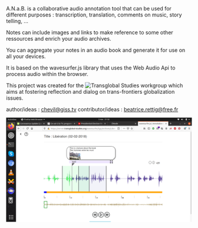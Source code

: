 A.N.a.B. is a collaborative audio annotation tool
that can be used for different purposes :
transcription, translation, comments on music, story telling, ...

Notes can include images and links to make reference
to some other ressources and enrich your audio archives.

You can aggregate your notes in an audio book
and generate it for use on all your devices.

It is based on the wavesurfer.js library
that uses the Web Audio Api
to process audio within the browser.

This project was created for the ![Transglobal Studies workgroup](https://blog.transglobal-studies.org/)
which aims at fostering reflection and dialog
on trans-frontiers globalization issues. 

author/ideas : chevil@giss.tv
contributor/ideas : beatrice.rettig@free.fr


![Annotation Screen](screenshot.png)
